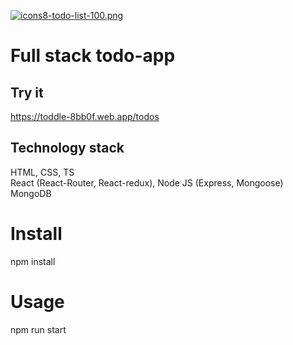  [![icons8-todo-list-100.png](https://i.postimg.cc/ZYFZgMYd/icons8-todo-list-100.png)](https://postimg.cc/7b6pJX2H) 
# Full stack todo-app
## Try it
https://toddle-8bb0f.web.app/todos
## Technology stack
HTML, CSS, TS  
React (React-Router, React-redux), Node JS (Express, Mongoose)  
MongoDB  
# Install
npm install
# Usage
npm run start

